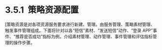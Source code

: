 # 3.5.1  策略资源配置

[策略资源是对各项资源服务要求进行新建、管理。由服务管理、策略素材管理、触发事件管理组成。下面将针对以各“短信”素材、“发送短信”动作、“登录 APP”事件、“推荐是否成功”指标为例，介绍素材管理、动作管理、事件管理和评估指标管理的操作步骤。
<a name="fWtIz"></a>